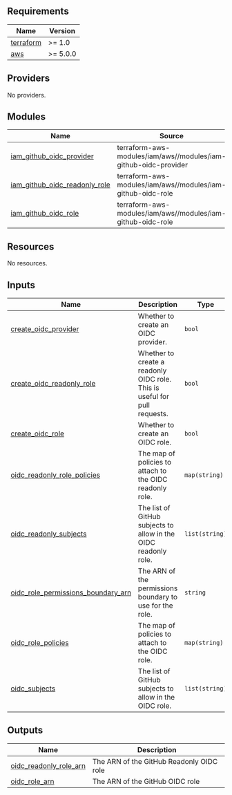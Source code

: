 <!-- BEGIN_TF_DOCS -->
## Requirements

| Name | Version |
|------|---------|
| <a name="requirement_terraform"></a> [terraform](#requirement\_terraform) | >= 1.0 |
| <a name="requirement_aws"></a> [aws](#requirement\_aws) | >= 5.0.0 |

## Providers

No providers.

## Modules

| Name | Source | Version |
|------|--------|---------|
| <a name="module_iam_github_oidc_provider"></a> [iam\_github\_oidc\_provider](#module\_iam\_github\_oidc\_provider) | terraform-aws-modules/iam/aws//modules/iam-github-oidc-provider | ~> 5.24 |
| <a name="module_iam_github_oidc_readonly_role"></a> [iam\_github\_oidc\_readonly\_role](#module\_iam\_github\_oidc\_readonly\_role) | terraform-aws-modules/iam/aws//modules/iam-github-oidc-role | ~> 5.24 |
| <a name="module_iam_github_oidc_role"></a> [iam\_github\_oidc\_role](#module\_iam\_github\_oidc\_role) | terraform-aws-modules/iam/aws//modules/iam-github-oidc-role | ~> 5.24 |

## Resources

No resources.

## Inputs

| Name | Description | Type | Default | Required |
|------|-------------|------|---------|:--------:|
| <a name="input_create_oidc_provider"></a> [create\_oidc\_provider](#input\_create\_oidc\_provider) | Whether to create an OIDC provider. | `bool` | `true` | no |
| <a name="input_create_oidc_readonly_role"></a> [create\_oidc\_readonly\_role](#input\_create\_oidc\_readonly\_role) | Whether to create a readonly OIDC role. This is useful for pull requests. | `bool` | `true` | no |
| <a name="input_create_oidc_role"></a> [create\_oidc\_role](#input\_create\_oidc\_role) | Whether to create an OIDC role. | `bool` | `true` | no |
| <a name="input_oidc_readonly_role_policies"></a> [oidc\_readonly\_role\_policies](#input\_oidc\_readonly\_role\_policies) | The map of policies to attach to the OIDC readonly role. | `map(string)` | `{}` | no |
| <a name="input_oidc_readonly_subjects"></a> [oidc\_readonly\_subjects](#input\_oidc\_readonly\_subjects) | The list of GitHub subjects to allow in the OIDC readonly role. | `list(string)` | `[]` | no |
| <a name="input_oidc_role_permissions_boundary_arn"></a> [oidc\_role\_permissions\_boundary\_arn](#input\_oidc\_role\_permissions\_boundary\_arn) | The ARN of the permissions boundary to use for the role. | `string` | `null` | no |
| <a name="input_oidc_role_policies"></a> [oidc\_role\_policies](#input\_oidc\_role\_policies) | The map of policies to attach to the OIDC role. | `map(string)` | `{}` | no |
| <a name="input_oidc_subjects"></a> [oidc\_subjects](#input\_oidc\_subjects) | The list of GitHub subjects to allow in the OIDC role. | `list(string)` | `[]` | no |

## Outputs

| Name | Description |
|------|-------------|
| <a name="output_oidc_readonly_role_arn"></a> [oidc\_readonly\_role\_arn](#output\_oidc\_readonly\_role\_arn) | The ARN of the GitHub Readonly OIDC role |
| <a name="output_oidc_role_arn"></a> [oidc\_role\_arn](#output\_oidc\_role\_arn) | The ARN of the GitHub OIDC role |
<!-- END_TF_DOCS -->
